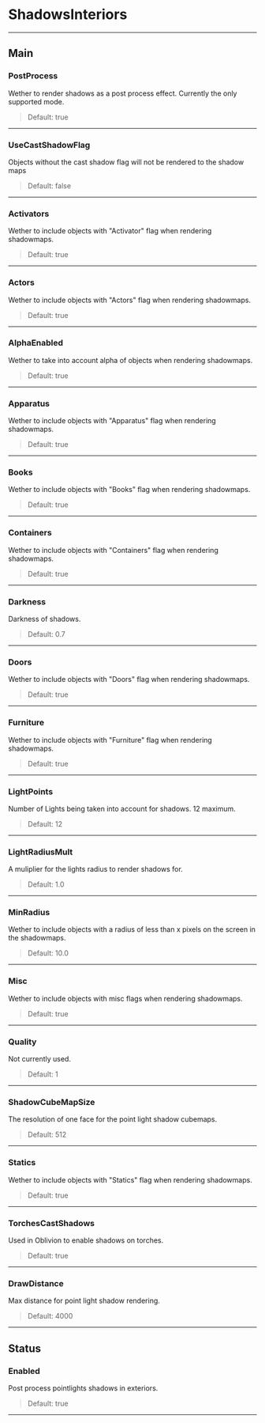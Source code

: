 # ShadowsInteriors

---

## Main

### PostProcess

 Wether to render shadows as a post process effect. Currently the only supported mode.

>Default: true

---

### UseCastShadowFlag

 Objects without the cast shadow flag will not be rendered to the shadow maps

>Default: false

---

### Activators

 Wether to include objects with "Activator" flag when rendering shadowmaps.

>Default: true

---

### Actors

 Wether to include objects with "Actors" flag when rendering shadowmaps.

>Default: true

---

### AlphaEnabled

 Wether to take into account alpha of objects when rendering shadowmaps.

>Default: true

---

### Apparatus

 Wether to include objects with "Apparatus" flag when rendering shadowmaps.

>Default: true

---

### Books

 Wether to include objects with "Books" flag when rendering shadowmaps.

>Default: true

---

### Containers

 Wether to include objects with "Containers" flag when rendering shadowmaps.

>Default: true

---

### Darkness

 Darkness of shadows.

>Default: 0.7

---

### Doors

 Wether to include objects with "Doors" flag when rendering shadowmaps.

>Default: true

---

### Furniture

 Wether to include objects with "Furniture" flag when rendering shadowmaps.

>Default: true

---

### LightPoints

 Number of Lights being taken into account for shadows. 12 maximum.

>Default: 12

---

### LightRadiusMult

 A muliplier for the lights radius to render shadows for.

>Default: 1.0

---

### MinRadius

 Wether to include objects with a radius of less than x pixels on the screen in the shadowmaps.

>Default: 10.0

---

### Misc

 Wether to include objects with misc flags when rendering shadowmaps.

>Default: true

---

### Quality

 Not currently used.

>Default: 1

---

### ShadowCubeMapSize

 The resolution of one face for the point light shadow cubemaps.

>Default: 512

---

### Statics

 Wether to include objects with "Statics" flag when rendering shadowmaps.

>Default: true

---

### TorchesCastShadows

 Used in Oblivion to enable shadows on torches.

>Default: true

---

### DrawDistance

 Max distance for point light shadow rendering.

>Default: 4000

---

## Status

### Enabled

 Post process pointlights shadows in exteriors.

>Default: true

---
